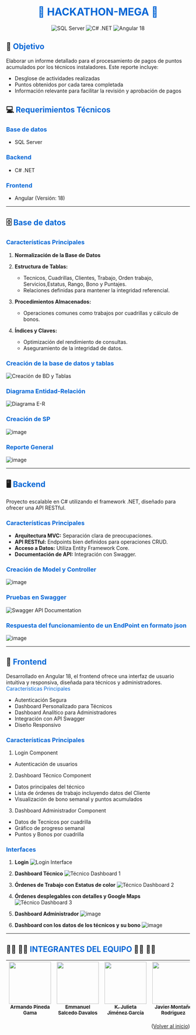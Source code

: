 <h1 align="center" style="color: #0366d6;">🚀 HACKATHON-MEGA 🚀</h1>

<p align="center">
  <img src="https://img.shields.io/badge/Base%20de%20Datos-SQL%20Server-blue?style=for-the-badge&logo=microsoft-sql-server" alt="SQL Server">
  <img src="https://img.shields.io/badge/Backend-C%23%20.NET-blue?style=for-the-badge&logo=.net" alt="C# .NET">
  <img src="https://img.shields.io/badge/Frontend-Angular%2018-red?style=for-the-badge&logo=angular" alt="Angular 18">
</p>

## 🎯 <span style="color: #0366d6;">Objetivo</span>

Elaborar un informe detallado para el procesamiento de pagos de puntos acumulados por los técnicos instaladores. Este reporte incluye:
- Desglose de actividades realizadas
- Puntos obtenidos por cada tarea completada
- Información relevante para facilitar la revisión y aprobación de pagos

## 💻 <span style="color: #0366d6;">Requerimientos Técnicos</span>

### <span style="color: #0366d6;">Base de datos</span>
- SQL Server

### <span style="color: #0366d6;">Backend</span>
- C# .NET

### <span style="color: #0366d6;">Frontend</span>
- Angular (Versión: 18)

---

## 🗄️ <span style="color: #0366d6;">Base de datos</span>

### <span style="color: #0366d6;">Características Principales</span>
1. **Normalización de la Base de Datos**
2. **Estructura de Tablas:** 
   - Tecnicos, Cuadrillas, Clientes, Trabajo, Orden trabajo, Servicios,Estatus, Rango, Bono y Puntajes.
   - Relaciones definidas para mantener la integridad referencial.

3. **Procedimientos Almacenados:** 
   - Operaciones comunes como trabajos por cuadrillas y cálculo de bonos.

4. **Índices y Claves:** 
   - Optimización del rendimiento de consultas.
   - Aseguramiento de la integridad de datos.

### <span style="color: #0366d6;">Creación de la base de datos y tablas</span>

![Creación de BD y Tablas](https://github.com/user-attachments/assets/19860960-bdcd-4f04-aac4-c5b70ceec7d5)

### <span style="color: #0366d6;">Diagrama Entidad-Relación</span>

![Diagrama E-R](https://github.com/user-attachments/assets/fecf3984-ace9-4941-975b-abe4c1f8b77c)

### <span style="color: #0366d6;">Creación de SP</span>

![image](https://github.com/user-attachments/assets/108bd3b7-efc0-464d-8514-d22e7745d6e7)


### <span style="color: #0366d6;">Reporte General</span>

![image](https://github.com/user-attachments/assets/ff76c047-895a-43ed-8af2-79709af80e59)




---

## 🖥️ <span style="color: #0366d6;">Backend</span>

Proyecto escalable en C# utilizando el framework .NET, diseñado para ofrecer una API RESTful.

### <span style="color: #0366d6;">Características Principales</span>

- **Arquitectura MVC:** Separación clara de preocupaciones.
- **API RESTful:** Endpoints bien definidos para operaciones CRUD.
- **Acceso a Datos:** Utiliza Entity Framework Core.
- **Documentación de API:** Integración con Swagger.
 
### <span style="color: #0366d6;">Creación de Model y Controller</span>
![image](https://github.com/user-attachments/assets/b53fb5a6-694b-4be3-9cdf-a3b5a58e5dd7)


### <span style="color: #0366d6;">Pruebas en Swagger</span>
![Swagger API Documentation](https://github.com/user-attachments/assets/5a115023-0948-4138-bac2-1e56aa16ee1f)


### <span style="color: #0366d6;">Respuesta del funcionamiento de un EndPoint en formato json</span>
![image](https://github.com/user-attachments/assets/c6356224-a09b-4c03-91f9-a5597a490bbd)

---

## 🎨 <span style="color: #0366d6;">Frontend</span>

Desarrollado en Angular 18, el frontend ofrece una interfaz de usuario intuitiva y responsiva, diseñada para técnicos y administradores.
<span style="color: #0366d6;">Características Principales</span>

- Autenticación Segura
- Dashboard Personalizado para Técnicos
- Dashboard Analítico para Administradores
- Integración con API Swagger
- Diseño Responsivo

### <span style="color: #0366d6;">Características Principales</span>

1. Login Component

- Autenticación de usuarios 

2. Dashboard Técnico Component
- Datos principales del técnico
- Lista de órdenes de trabajo incluyendo datos del Cliente
- Visualización de bono semanal y puntos acumulados
  
3. Dashboard Administrador Component
- Datos de Tecnicos por cuadrilla
- Gráfico de progreso semanal
- Puntos y Bonos por cuadrilla

### <span style="color: #0366d6;">Interfaces</span>

1. **Login**
   ![Login Interface](https://github.com/user-attachments/assets/4b88576d-616b-4b7a-a5ac-df6f0b87cd4f)

2. **Dashboard Técnico**
   ![Técnico Dashboard 1](https://github.com/user-attachments/assets/8fc433cd-50b4-4e3b-b7e6-b20f8c6cf87c)
   
3. **Órdenes de Trabajo con Estatus de color**
   ![Técnico Dashboard 2](https://github.com/user-attachments/assets/1795345f-7350-4311-9375-14409c1ec9eb)
4. **Órdenes desplegables con detalles y Google Maps**
 ![Técnico Dashboard 3](https://github.com/user-attachments/assets/5f87cde2-b521-4cec-97f6-ced60b6e6228)

6. **Dashboard Administrador**
![image](https://github.com/user-attachments/assets/39192184-aac3-4481-8f62-93ea93a63e4f)

7. **Dashboard con los datos de los técnicos y su bono**
 ![image](https://github.com/user-attachments/assets/d41cb171-e2e1-4d93-b451-847bf8827f3f)


---

## 👨‍💻 👨‍💻  <span style="color: #0366d6;">INTEGRANTES DEL EQUIPO</span> 👨‍💻 👨‍💻

| [<img src="https://github.com/user-attachments/assets/39a7acad-f3d8-4e1e-9815-963e2188dcd0" width=115><br><sub>Armando Pineda Gama</sub>](https://github.com/odnxmrx) | [<img src="https://github.com/user-attachments/assets/1d16b82e-dd17-4c9f-931b-0ffb6e0798cc" width=115><br><sub>Emmanuel Salcedo Davalos</sub>](https://github.com/EmmanuelDev97) | [<img src="https://github.com/user-attachments/assets/2e3de00f-2ebf-4241-b834-424683f4b7dc" width=115><br><sub>K. Julieta Jiménez García</sub>](https://github.com/Julieta171) | [<img src="https://github.com/user-attachments/assets/baebde77-09ca-4008-b122-20f6c9b847cb" width=115><br><sub>Javier Montaño Rodriguez</sub>](https://github.com/javixlive) |
| :---: | :---: | :---: | :---: |

<p align="right">(<a href="#readme-top">Volver al inicio</a>)</p>









